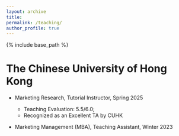 ```yaml
---
layout: archive
title: 
permalink: /teaching/
author_profile: true 
---
```


{% include base_path %}


The Chinese University of Hong Kong   
======
* Marketing Research, Tutorial Instructor, Spring 2025
  + Teaching Evaluation: 5.5/6.0; 
  + Recognized as an Excellent TA by CUHK

* Marketing Management (MBA), Teaching Assistant, Winter 2023

